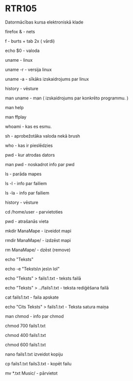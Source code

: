 # RTR105
Datormācības kursa elektroniskā klade

firefox & - nets 

f - burts + tab 2x ( vārdi)

echo $0 - valoda

uname - linux  

uname -r - versija linux

uname -a - sīkāks izskaidrojums par linux

history - vēsture

man uname - man ( izskaidrojums par konkrēto programmu. )

man help

man ffplay

whoami - kas es esmu.

sh - aprobežotāka valoda nekā brush

who - kas ir pieslēdzies 

pwd - kur atrodas dators

man pwd - noskadrot info par pwd

ls - parāda mapes

ls -l - info par failiem 

ls -la - info par failiem

history - vēsture

cd /home/user - parvietoties  

pwd - atrašanās vieta

mkdir ManaMape - izveidot mapi

rmdir ManaMape/ - izdzēst mapi

rm ManaMape/ - dzēst (remove)

echo "Teksts"

echo -e "Teksts\n jes\n lol"
   
echo "Teksts" > fails1.txt - teksts failā
   
echo "Teksts" > ../fails1.txt - teksta rediģēšana failā
  
cat fails1.txt - faila apskate

echo "Cits Teksts" > fails1.txt - Teksta satura maiņa
   
man chmod - info par chmod

chmod 700 fails1.txt 
   
chmod 400 fails1.txt 

 chmod 600 fails1.txt 
   
nano fails1.txt izveidot kopiju

cp fails1.txt fails3.txt - kopēt failu

mv *.txt Music/ - pārvietot


